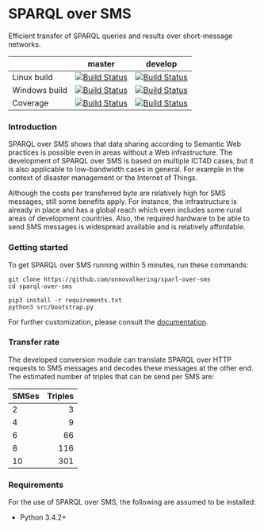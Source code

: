# SPARQL over SMS
Efficient transfer of SPARQL queries and results over short-message networks.

|         | master | develop |
|---------|:------:|:-------:|
| Linux build  | [![Build Status](https://img.shields.io/travis/onnovalkering/sparql-over-sms/master.svg)](https://travis-ci.org/onnovalkering/sparql-over-sms) | [![Build Status](https://img.shields.io/travis/onnovalkering/sparql-over-sms/develop.svg)](https://travis-ci.org/onnovalkering/sparql-over-sms) |
| Windows build | [![Build Status](https://img.shields.io/appveyor/ci/onnovalkering/sparql-over-sms/master.svg)](https://ci.appveyor.com/project/onnovalkering/sparql-over-sms) | [![Build Status](https://img.shields.io/appveyor/ci/onnovalkering/sparql-over-sms/develop.svg)](https://ci.appveyor.com/project/onnovalkering/sparql-over-sms) |
| Coverage | [![Build Status](https://img.shields.io/coveralls/onnovalkering/sparql-over-sms/master.svg)](https://coveralls.io/github/onnovalkering/sparql-over-sms) | [![Build Status](https://img.shields.io/coveralls/onnovalkering/sparql-over-sms/develop.svg)](https://coveralls.io/github/onnovalkering/sparql-over-sms) |


### Introduction
SPARQL over SMS shows that data sharing according to Semantic Web practices is possible even in areas without a Web infrastructure.
The development of SPARQL over SMS is based on multiple ICT4D cases, but it is also applicable to low-bandwidth cases in general.
For example in the context of disaster management or the Internet of Things.

Although the costs per transferred byte are relatively high for SMS messages, still some benefits apply.
For instance, the infrastructure is already in place and has a global reach which even includes some rural areas of development countries.
Also, the required hardware to be able to send SMS messages is widespread available and is relatively affordable.

### Getting started
To get SPARQL over SMS running within 5 minutes, run these commands:

```shell
git clone https://github.com/onnovalkering/sparl-over-sms
cd sparql-over-sms

pip3 install -r requirements.txt
python3 src/bootstrap.py
```

For further customization, please consult the [documentation](https://github.com/onnovalkering/sparql-over-sms/wiki).

### Transfer rate
The developed conversion module can translate SPARQL over HTTP requests to SMS messages and decodes these messages at the other end.
The estimated number of triples that can be send per SMS are:

| SMSes | Triples |
| ----- | -----:|
| 2 | 3 |
| 4 | 9 |
| 6 | 66 |
| 8 | 116 |
| 10 | 301 |

### Requirements
For the use of SPARQL over SMS, the following are assumed to be installed:

- Python 3.4.2+
